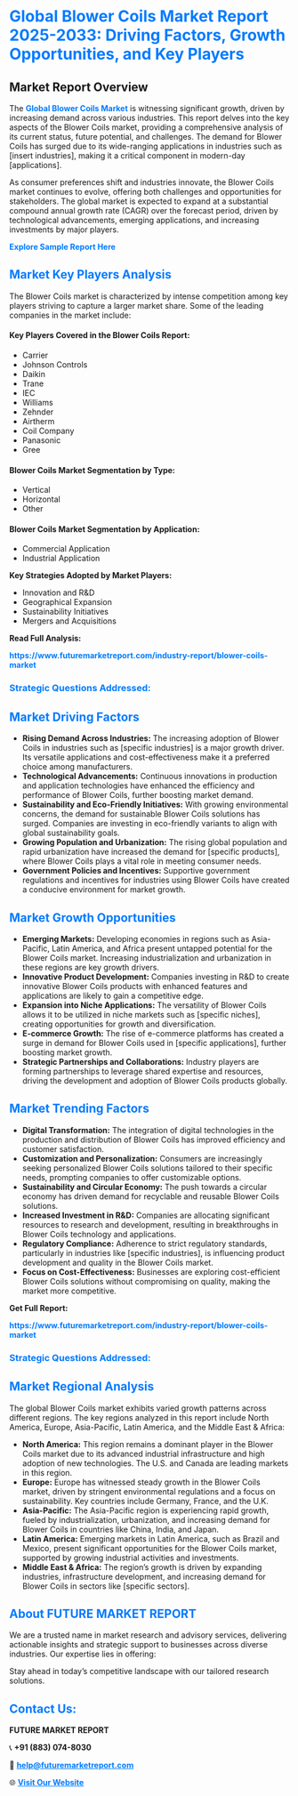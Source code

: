 <h1 style="color: #007BFF;">Global Blower Coils Market Report 2025-2033: Driving Factors, Growth Opportunities, and Key Players</h1>

<section id="overview">
<h2>Market Report Overview</h2>
<p>The <a href="https://www.futuremarketreport.com/industry-report/blower-coils-market" style="color: #007BFF; text-decoration: none;"><strong>Global Blower Coils Market</strong></a> is witnessing significant growth, driven by increasing demand across various industries. This report delves into the key aspects of the Blower Coils market, providing a comprehensive analysis of its current status, future potential, and challenges. The demand for Blower Coils has surged due to its wide-ranging applications in industries such as [insert industries], making it a critical component in modern-day [applications].</p>
<p>As consumer preferences shift and industries innovate, the Blower Coils market continues to evolve, offering both challenges and opportunities for stakeholders. The global market is expected to expand at a substantial compound annual growth rate (CAGR) over the forecast period, driven by technological advancements, emerging applications, and increasing investments by major players.</p>
</section>

<section id="overview">
<p><a href="https://www.futuremarketreport.com/request-sample/reportId=42244" style="color: #007BFF; text-decoration: none;"><strong>Explore Sample Report Here</strong></a></p>
</section>

<section id="key-players">
<h2 style="color: #007BFF;">Market Key Players Analysis</h2>
<p>The Blower Coils market is characterized by intense competition among key players striving to capture a larger market share. Some of the leading companies in the market include:</p>
<h4>Key Players Covered in the Blower Coils Report:</h4>
<ul><li>Carrier</li><li>Johnson Controls</li><li>Daikin</li><li>Trane</li><li>IEC</li><li>Williams</li><li>Zehnder</li><li>Airtherm</li><li>Coil Company</li><li>Panasonic</li><li>Gree</li></ul>
<h4>Blower Coils Market Segmentation by Type:</h4>
<ul><li>Vertical</li><li>Horizontal</li><li>Other</li></ul>

<h4>Blower Coils Market Segmentation by Application:</h4>
<ul><li>Commercial Application</li><li>Industrial Application</li></ul>
<p><strong>Key Strategies Adopted by Market Players:</strong></p>
<ul>
<li>Innovation and R&D</li>
<li>Geographical Expansion</li>
<li>Sustainability Initiatives</li>
<li>Mergers and Acquisitions</li>
</ul>
</section>

<section>
<p><strong>Read Full Analysis: </strong></p><a href="https://www.futuremarketreport.com/industry-report/blower-coils-market" style="color: #007BFF; text-decoration: none;"><strong>https://www.futuremarketreport.com/industry-report/blower-coils-market</strong></a>
<h3 style="color: #007BFF;">Strategic Questions Addressed:</h3>
</section>

<section id="driving-factors">
<h2 style="color: #007BFF;">Market Driving Factors</h2>
<ul>
<li><strong>Rising Demand Across Industries:</strong> The increasing adoption of Blower Coils in industries such as [specific industries] is a major growth driver. Its versatile applications and cost-effectiveness make it a preferred choice among manufacturers.</li>
<li><strong>Technological Advancements:</strong> Continuous innovations in production and application technologies have enhanced the efficiency and performance of Blower Coils, further boosting market demand.</li>
<li><strong>Sustainability and Eco-Friendly Initiatives:</strong> With growing environmental concerns, the demand for sustainable Blower Coils solutions has surged. Companies are investing in eco-friendly variants to align with global sustainability goals.</li>
<li><strong>Growing Population and Urbanization:</strong> The rising global population and rapid urbanization have increased the demand for [specific products], where Blower Coils plays a vital role in meeting consumer needs.</li>
<li><strong>Government Policies and Incentives:</strong> Supportive government regulations and incentives for industries using Blower Coils have created a conducive environment for market growth.</li>
</ul>
</section>

<section id="growth-opportunities">
<h2 style="color: #007BFF;">Market Growth Opportunities</h2>
<ul>
<li><strong>Emerging Markets:</strong> Developing economies in regions such as Asia-Pacific, Latin America, and Africa present untapped potential for the Blower Coils market. Increasing industrialization and urbanization in these regions are key growth drivers.</li>
<li><strong>Innovative Product Development:</strong> Companies investing in R&D to create innovative Blower Coils products with enhanced features and applications are likely to gain a competitive edge.</li>
<li><strong>Expansion into Niche Applications:</strong> The versatility of Blower Coils allows it to be utilized in niche markets such as [specific niches], creating opportunities for growth and diversification.</li>
<li><strong>E-commerce Growth:</strong> The rise of e-commerce platforms has created a surge in demand for Blower Coils used in [specific applications], further boosting market growth.</li>
<li><strong>Strategic Partnerships and Collaborations:</strong> Industry players are forming partnerships to leverage shared expertise and resources, driving the development and adoption of Blower Coils products globally.</li>
</ul>
</section>

<section id="trending-factors">
<h2 style="color: #007BFF;">Market Trending Factors</h2>
<ul>
<li><strong>Digital Transformation:</strong> The integration of digital technologies in the production and distribution of Blower Coils has improved efficiency and customer satisfaction.</li>
<li><strong>Customization and Personalization:</strong> Consumers are increasingly seeking personalized Blower Coils solutions tailored to their specific needs, prompting companies to offer customizable options.</li>
<li><strong>Sustainability and Circular Economy:</strong> The push towards a circular economy has driven demand for recyclable and reusable Blower Coils solutions.</li>
<li><strong>Increased Investment in R&D:</strong> Companies are allocating significant resources to research and development, resulting in breakthroughs in Blower Coils technology and applications.</li>
<li><strong>Regulatory Compliance:</strong> Adherence to strict regulatory standards, particularly in industries like [specific industries], is influencing product development and quality in the Blower Coils market.</li>
<li><strong>Focus on Cost-Effectiveness:</strong> Businesses are exploring cost-efficient Blower Coils solutions without compromising on quality, making the market more competitive.</li>
</ul>
</section>

<section>
<p><strong>Get Full Report: </strong></p><a href="https://www.futuremarketreport.com/industry-report/blower-coils-market" style="color: #007BFF; text-decoration: none;"><strong>https://www.futuremarketreport.com/industry-report/blower-coils-market</strong></a>
<h3 style="color: #007BFF;">Strategic Questions Addressed:</h3>
</section>


<section id="regional-analysis">
<h2 style="color: #007BFF;">Market Regional Analysis</h2>
<p>The global Blower Coils market exhibits varied growth patterns across different regions. The key regions analyzed in this report include North America, Europe, Asia-Pacific, Latin America, and the Middle East & Africa:</p>
<ul>
<li><strong>North America:</strong> This region remains a dominant player in the Blower Coils market due to its advanced industrial infrastructure and high adoption of new technologies. The U.S. and Canada are leading markets in this region.</li>
<li><strong>Europe:</strong> Europe has witnessed steady growth in the Blower Coils market, driven by stringent environmental regulations and a focus on sustainability. Key countries include Germany, France, and the U.K.</li>
<li><strong>Asia-Pacific:</strong> The Asia-Pacific region is experiencing rapid growth, fueled by industrialization, urbanization, and increasing demand for Blower Coils in countries like China, India, and Japan.</li>
<li><strong>Latin America:</strong> Emerging markets in Latin America, such as Brazil and Mexico, present significant opportunities for the Blower Coils market, supported by growing industrial activities and investments.</li>
<li><strong>Middle East & Africa:</strong> The region’s growth is driven by expanding industries, infrastructure development, and increasing demand for Blower Coils in sectors like [specific sectors].</li>
</ul>
</section>

<footer>
<h2 style="color: #007BFF;">About FUTURE MARKET REPORT</h2>
<p>We are a trusted name in market research and advisory services, delivering actionable insights and strategic support to businesses across diverse industries. Our expertise lies in offering:</p>

<p>Stay ahead in today’s competitive landscape with our tailored research solutions.</p>

<h2 style="color: #007BFF;">Contact Us:</h2>
<p><strong>FUTURE MARKET REPORT</strong></p>
<p>📞 <strong>+91 (883) 074-8030</strong></p>
<p>📧 <strong><a href="mailto:help@futuremarketreport.com" style="color: #007BFF;">help@futuremarketreport.com</a></strong></p>
<p>🌐 <strong><a href="https://www.futuremarketreport.com/" style="color: #007BFF;">Visit Our Website</a></strong></p>
</footer>
